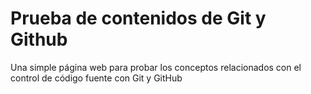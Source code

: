 # Prueba de contenidos de Git y Github
Una simple página web para probar los conceptos relacionados con el control
de código fuente con Git y GitHub